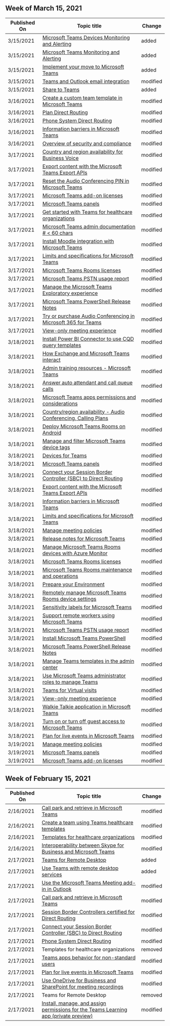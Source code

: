 <!-- This file is generated automatically each week. Changes made to this file will be overwritten.-->



## Week of March 15, 2021


| Published On |Topic title | Change |
|------|------------|--------|
| 3/15/2021 | [Microsoft Teams Devices Monitoring and Alerting](../alerts/device-health-status.md) | added |
| 3/15/2021 | [Microsoft Teams Monitoring and Alerting](../alerts/teams-admin-alerts.md) | added |
| 3/15/2021 | [Implement your move to Microsoft Teams](../implement-your-move.md) | added |
| 3/15/2021 | [Teams and Outlook email integration](../teams-outlook-email-integration.md) | modified |
| 3/15/2021 | [Share to Teams](../teams-outlook-share-teams.md) | added |
| 3/16/2021 | [Create a custom team template in Microsoft Teams](../create-a-team-template.md) | modified |
| 3/16/2021 | [Plan Direct Routing](../direct-routing-plan.md) | modified |
| 3/16/2021 | [Phone System Direct Routing](../direct-routing-protocols-sip.md) | modified |
| 3/16/2021 | [Information barriers in Microsoft Teams](../information-barriers-in-teams.md) | modified |
| 3/16/2021 | [Overview of security and compliance](../security-compliance-overview.md) | modified |
| 3/17/2021 | [Country and region availability for Business Voice](../business-voice/country-region-availability.md) | modified |
| 3/17/2021 | [Export content with the Microsoft Teams Export APIs](../export-teams-content.md) | modified |
| 3/17/2021 | [Reset the Audio Conferencing PIN in Microsoft Teams](../reset-the-audio-conferencing-pin-in-teams.md) | modified |
| 3/17/2021 | [Microsoft Teams add-on licenses](../teams-add-on-licensing/microsoft-teams-add-on-licensing.md) | modified |
| 3/17/2021 | [Microsoft Teams panels](../devices/teams-panels.md) | modified |
| 3/17/2021 | [Get started with Teams for healthcare organizations](../expand-teams-across-your-org/healthcare/teams-in-hc.md) | modified |
| 3/17/2021 | [Microsoft Teams admin documentation # < 60 chars](../index.yml) | modified |
| 3/17/2021 | [Install Moodle integration with Microsoft Teams](../install-moodle-integration.md) | modified |
| 3/17/2021 | [Limits and specifications for Microsoft Teams](../limits-specifications-teams.md) | modified |
| 3/17/2021 | [Microsoft Teams Rooms licenses](../rooms/rooms-licensing.md) | modified |
| 3/17/2021 | [Microsoft Teams PSTN usage report](../teams-analytics-and-reports/pstn-usage-report.md) | modified |
| 3/17/2021 | [Manage the Microsoft Teams Exploratory experience](../teams-exploratory.md) | modified |
| 3/17/2021 | [Microsoft Teams PowerShell Release Notes](../teams-powershell-release-notes.md) | modified |
| 3/17/2021 | [Try or purchase Audio Conferencing in Microsoft 365 for Teams](../try-or-purchase-audio-conferencing-in-office-365-for-teams.md) | modified |
| 3/17/2021 | [View-only meeting experience](../view-only-meeting-experience.md) | modified |
| 3/18/2021 | [Install Power BI Connector to use CQD query templates](../cqd-power-bi-connector.md) | modified |
| 3/18/2021 | [How Exchange and Microsoft Teams interact](../exchange-teams-interact.md) | modified |
| 3/18/2021 | [Admin training resources - Microsoft Teams](../itadmin-readiness.md) | modified |
| 3/18/2021 | [Answer auto attendant and call queue calls](../answer-auto-attendant-and-call-queue-calls.md) | modified |
| 3/18/2021 | [Microsoft Teams apps permissions and considerations](../app-permissions.md) | modified |
| 3/18/2021 | [Country/region availability - Audio Conferencing, Calling Plans](../country-and-region-availability-for-audio-conferencing-and-calling-plans/country-and-region-availability-for-audio-conferencing-and-calling-plans.md) | modified |
| 3/18/2021 | [Deploy Microsoft Teams Rooms on Android](../devices/collab-bar-deploy.md) | modified |
| 3/18/2021 | [Manage and filter Microsoft Teams device tags](../devices/manage-device-tags.md) | modified |
| 3/18/2021 | [Devices for Teams](../devices/teams-ip-phones.md) | modified |
| 3/18/2021 | [Microsoft Teams panels](../devices/teams-panels.md) | modified |
| 3/18/2021 | [Connect your Session Border Controller (SBC) to Direct Routing](../direct-routing-connect-the-sbc.md) | modified |
| 3/18/2021 | [Export content with the Microsoft Teams Export APIs](../export-teams-content.md) | modified |
| 3/18/2021 | [Information barriers in Microsoft Teams](../information-barriers-in-teams.md) | modified |
| 3/18/2021 | [Limits and specifications for Microsoft Teams](../limits-specifications-teams.md) | modified |
| 3/18/2021 | [Manage meeting policies](../meeting-policies-in-teams.md) | modified |
| 3/18/2021 | [Release notes for Microsoft Teams](../release-notes/release-notes.md) | modified |
| 3/18/2021 | [Manage Microsoft Teams Rooms devices with Azure Monitor](../rooms/azure-monitor-manage.md) | modified |
| 3/18/2021 | [Microsoft Teams Rooms licenses](../rooms/rooms-licensing.md) | modified |
| 3/18/2021 | [Microsoft Teams Rooms maintenance and operations](../rooms/rooms-operations.md) | modified |
| 3/18/2021 | [Prepare your Environment](../rooms/rooms-prep.md) | modified |
| 3/18/2021 | [Remotely manage Microsoft Teams Rooms device settings](../rooms/xml-config-file.md) | modified |
| 3/18/2021 | [Sensitivity labels for Microsoft Teams](../sensitivity-labels.md) | modified |
| 3/18/2021 | [Support remote workers using Microsoft Teams](../support-remote-work-with-teams.md) | modified |
| 3/18/2021 | [Microsoft Teams PSTN usage report](../teams-analytics-and-reports/pstn-usage-report.md) | modified |
| 3/18/2021 | [Install Microsoft Teams PowerShell](../teams-powershell-install.md) | modified |
| 3/18/2021 | [Microsoft Teams PowerShell Release Notes](../teams-powershell-release-notes.md) | modified |
| 3/18/2021 | [Manage Teams templates in the admin center](../templates-policies.md) | modified |
| 3/18/2021 | [Use Microsoft Teams administrator roles to manage Teams](../using-admin-roles.md) | modified |
| 3/18/2021 | [Teams for Virtual visits](../expand-teams-across-your-org/healthcare/ehr-admin.md) | modified |
| 3/18/2021 | [View-only meeting experience](../view-only-meeting-experience.md) | modified |
| 3/18/2021 | [Walkie Talkie application in Microsoft Teams](../walkie-talkie.md) | modified |
| 3/18/2021 | [Turn on or turn off guest access to Microsoft Teams](../set-up-guests.md) | modified |
| 3/18/2021 | [Plan for live events in Microsoft Teams](../teams-live-events/plan-for-teams-live-events.md) | modified |
| 3/19/2021 | [Manage meeting policies](../meeting-policies-in-teams.md) | modified |
| 3/19/2021 | [Microsoft Teams panels](../devices/teams-panels.md) | modified |
| 3/19/2021 | [Microsoft Teams add-on licenses](../teams-add-on-licensing/microsoft-teams-add-on-licensing.md) | modified |


## Week of February 15, 2021


| Published On |Topic title | Change |
|------|------------|--------|
| 2/16/2021 | [Call park and retrieve in Microsoft Teams](../call-park-and-retrieve.md) | modified |
| 2/16/2021 | [Create a team using Teams healthcare templates](../expand-teams-across-your-org/healthcare/healthcare-templates-admin-console.md) | modified |
| 2/16/2021 | [Templates for healthcare organizations](../expand-teams-across-your-org/healthcare/healthcare-templates-admin-console.md) | modified |
| 2/16/2021 | [Interoperability between Skype for Business and Microsoft Teams](../teams-and-skypeforbusiness-coexistence-and-interoperability.md) | modified |
| 2/17/2021 | [Teams for Remote Desktop](/MicrosoftTeams/teams-for-rdp) | added |
| 2/17/2021 | [Use Teams with remote desktop services](../teams-on-rdp.md) | added |
| 2/17/2021 | [Use the Microsoft Teams Meeting add-in in Outlook](../teams-add-in-for-outlook.md) | modified |
| 2/17/2021 | [Call park and retrieve in Microsoft Teams](../call-park-and-retrieve.md) | modified |
| 2/17/2021 | [Session Border Controllers certified for Direct Routing](../direct-routing-border-controllers.md) | modified |
| 2/17/2021 | [Connect your Session Border Controller (SBC) to Direct Routing](../direct-routing-connect-the-sbc.md) | modified |
| 2/17/2021 | [Phone System Direct Routing](../direct-routing-protocols-sip.md) | modified |
| 2/17/2021 | Templates for healthcare organizations | removed |
| 2/17/2021 | [Teams apps behavior for non-standard users](../non-standard-users.md) | modified |
| 2/17/2021 | [Plan for live events in Microsoft Teams](../teams-live-events/plan-for-teams-live-events.md) | modified |
| 2/17/2021 | [Use OneDrive for Business and SharePoint for meeting recordings](../tmr-meeting-recording-change.md) | modified |
| 2/17/2021 | Teams for Remote Desktop | removed |
| 2/17/2021 | [Install, manage, and assign permissions for the Teams Learning app (private preview)](../teams-learning-app-overview.md) | modified |